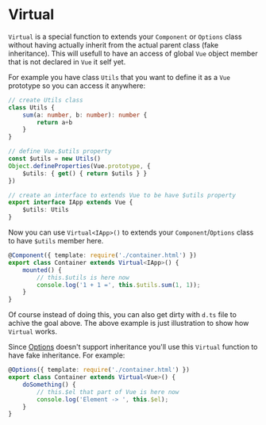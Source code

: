 # Virtual

`Virtual` is a special function to extends your `Component` or `Options` class without having actually inherit from the actual parent class (fake inheritance).
This will usefull to have an access of global `Vue` object member that is not declared in `Vue` it self yet.

For example you have class `Utils` that you want to define it as a `Vue` prototype so you can access it anywhere:

```typescript
// create Utils class
class Utils {
	sum(a: number, b: number): number {
		return a+b
	}
}

// define Vue.$utils property
const $utils = new Utils()
Object.defineProperties(Vue.prototype, {
	$utils: { get() { return $utils } }
})

// create an interface to extends Vue to be have $utils property
export interface IApp extends Vue {
	$utils: Utils
}
```

Now you can use `Virtual<IApp>()` to extends your `Component`/`Options` class to have `$utils` member here.

```typescript
@Component({ template: require('./container.html') })
export class Container extends Virtual<IApp>() {
	mounted() {
		// this.$utils is here now
		console.log('1 + 1 =', this.$utils.sum(1, 1));
	}
}
```

Of course instead of doing this, you can also get dirty with `d.ts` file to achive the goal above. The above example is just illustration to show how `Virtual` works.

Since [Options](options.html) doesn't support inheritance you'll use this `Virtual` function to have fake inheritance. For example:

```typescript
@Options({ template: require('./container.html') })
export class Container extends Virtual<Vue>() {
	doSomething() {
		// this.$el that part of Vue is here now
		console.log('Element -> ', this.$el);
	}
}
```